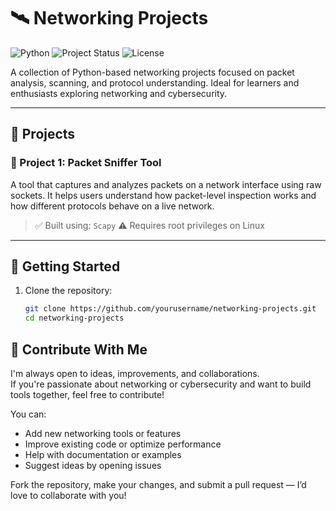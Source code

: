 # 🛰️ Networking Projects

![Python](https://img.shields.io/badge/Python-3.9%2B-blue?logo=python)
![Project Status](https://img.shields.io/badge/Status-Completed-blue)
![License](https://img.shields.io/badge/License-MIT-yellow)

A collection of Python-based networking projects focused on packet analysis, scanning, and protocol understanding. Ideal for learners and enthusiasts exploring networking and cybersecurity.

---

## 📁 Projects

### 🔎 Project 1: Packet Sniffer Tool
A tool that captures and analyzes packets on a network interface using raw sockets. It helps users understand how packet-level inspection works and how different protocols behave on a live network.

> ✅ Built using: `Scapy`
> ⚠️ Requires root privileges on Linux

---

## 🚀 Getting Started

1. Clone the repository:
   ```bash
   git clone https://github.com/yourusername/networking-projects.git
   cd networking-projects

## 🤝 Contribute With Me

I'm always open to ideas, improvements, and collaborations.  
If you're passionate about networking or cybersecurity and want to build tools together, feel free to contribute!

You can:
- Add new networking tools or features
- Improve existing code or optimize performance
- Help with documentation or examples
- Suggest ideas by opening issues

Fork the repository, make your changes, and submit a pull request — I’d love to collaborate with you!
